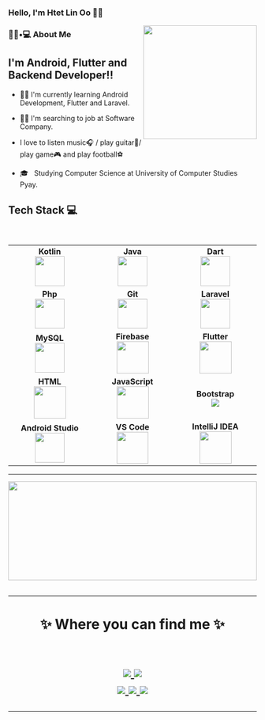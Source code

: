 ### Hello, I'm Htet Lin Oo 👨‍💻

<img align='right' src="https://media.giphy.com/media/M9gbBd9nbDrOTu1Mqx/giphy.gif" width="230">

<h3> 👨🏻•💻 About Me </h3>


## I'm Android, Flutter and Backend Developer!! 
- 🧑‍💻 I'm currently learning Android Development, Flutter and Laravel.
- 🙋‍♂️ I'm searching to job at Software Company.
- I love to listen music🎧 / play guitar🎸/ play game🎮 and play football⚽️

- 🎓 &nbsp; Studying Computer Science at University of Computer Studies Pyay.

  
## Tech Stack :computer:

<br>
<table>
<tbody>
 <tr>
<td align="center" width="20%">
<span><b><center>Kotlin</center></b></span> 
<img height=60px src="https://img.icons8.com/color/50/000000/kotlin.png"> 
</td>

<td align="center" width="20%">
<span><b><center>Java</center></b></span> 
<img height=60px src="https://img.icons8.com/color/48/000000/java-coffee-cup-logo.png"/>
</td>

<td align="center" width="20%">
<span><b><center>Dart</center></b></span> 
<img height=60px src="https://img.icons8.com/color/48/000000/dart.png"/>
</tr>

<tr>
<td align="center" width="20%">
<span><b><center>Php</center></b></span> 
<img height=60px src="https://img.icons8.com/dusk/64/000000/php-logo.png"/>
</td>

<td align="center" width="20%">
<span><b><center>Git</center></b></span> 
<img height="60px" src="https://img.icons8.com/color/48/000000/git.png"/>
</td>

<td align="center" width="20%">
<span><b><center>Laravel</center></b></span> 
<img height=60px src="https://img.icons8.com/ios-filled/50/000000/laravel.png"/>
</td>
</tr>

<tr>
<td align="center" width="20%">
<span><b><center>MySQL</center></b></span> 
<img height="60px" src="https://www.vectorlogo.zone/logos/mysql/mysql-ar21.svg">
</td>

<td align="center" width="20%">
<span><b><center>Firebase</center></b></span> 
<img height=65px src="https://img.icons8.com/color/48/000000/firebase.png"/>
</td>



<td align="center" width="20%">
<span><b><center>Flutter</center></b></span> 
<img height=65px src="https://img.icons8.com/color/2x/flutter.png"> 
</td>
</tr>

<tr>

<td align="center" width="20%">
<span><b><center>HTML</center></b></span> 
<img height=65px src="https://img.icons8.com/color/2x/html-5.png"> 
</td>
  
<td align="center" width="20%">
<span><b><center>JavaScript</center></b></span> 
<img height=65px src="https://img.icons8.com/color/2x/javascript.png"> 
</td>

<td align="center" width="20%">
<span><b><center>Bootstrap</center></b></span> 
<img src="https://img.icons8.com/color/48/000000/bootstrap.png"/>
</td>

</tr>
 <tr>
<td align="center" width="20%">
<span><b><center>Android Studio</center></b></span> 
<img height="60px" src="https://img.icons8.com/bubbles/50/000000/android-os.png"/>
</td>

<td align="center" width="20%">
<span><b><center>VS Code</center></b></span> 
<img height="64px" src="https://cdn.svgporn.com/logos/visual-studio-code.svg">
</td>

<td align="center" width="20%">
<span><b><center>IntelliJ IDEA</center></b></span> 
<img height="65px"src="https://img.icons8.com/color/48/000000/intellij-idea.png"/>
</tr>

</tbody>
</table>


<hr>


<a href="https://github.com/HtetLinOo/github-readme-stats" title="Go to Source"><img width="100%" height="200" src="https://github-readme-stats.vercel.app/api?username=HtetLinOo&show_icons=true&theme=gotham"></a>
<br/><br/>

<hr>

<h1 align="center">
✨ Where you can find me ✨
  
 
<p align="center">
  <br/>
  <a href="https://www.linkedin.com/in/htet-lin-oo-a07720178/?fbclid=IwAR03_DIeeZ8P_cJGUVvZALgf7w8YRHFdXI0UCH5lIW_XncT4Ml9jQwuuMVU">
    <img src="https://img.shields.io/badge/LinkedIn-%230077B5.svg?&style=flat-square&logo=linkedin&logoColor=white">
  </a>
  
  <a href="https://github.com/HtetLinOo">
    <img src="https://img.shields.io/badge/Github-%230A0A0A.svg?&style=flat-square&logo=Github&logoColor=white">  
  </a>


  <br/>
  <a href="https://www.facebook.com/profile.php?id=100008153656778">
    <img src="https://img.shields.io/badge/Facebook-%231877F2.svg?&style=flat-square&logo=facebook&logoColor=white">  
  </a>
 
  <a href="https://www.instagram.com/htet_lin_oo_7/?igshid=f0oww1as4f8b&fbclid=IwAR0UJVB5PYlhqW3VzIUc_JvIeyLZSsMPjEDpHUgEKy2WkIbauFsT5ElZvng">
    <img src="https://img.shields.io/badge/Instagram-%23E4405F.svg?&style=flat-square&logo=instagram&logoColor=white">
  </a>

  <a href="https://twitter.com/HtetLin42751657">
    <img src="https://img.shields.io/badge/twitter-%230077D4.svg?&style=flat-square&logo=twitter&logoColor=white">
  </a>
</p>
</h1>
<hr>
